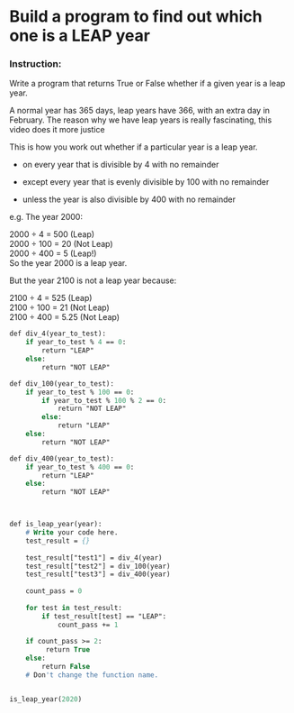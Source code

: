 # Build a program to find out which one is a LEAP year

### Instruction:
Write a program that returns True or False whether if a given year is a leap year.

A normal year has 365 days, leap years have 366, with an extra day in February. The reason why we have leap years is really fascinating, this video does it more justice



This is how you work out whether if a particular year is a leap year. 

- on every year that is divisible by 4 with no remainder

- except every year that is evenly divisible by 100 with no remainder 

- unless the year is also divisible by 400 with no remainder   



e.g. The year 2000: 

2000 ÷ 4 = 500 (Leap)  
2000 ÷ 100 = 20 (Not Leap)  
2000 ÷ 400 = 5 (Leap!)  
So the year 2000 is a leap year. 



But the year 2100 is not a leap year because: 

2100 ÷ 4 = 525 (Leap)  
2100 ÷ 100 = 21 (Not Leap)  
2100 ÷ 400 = 5.25 (Not Leap)  
```p
def div_4(year_to_test):
    if year_to_test % 4 == 0:
        return "LEAP"
    else:
        return "NOT LEAP"

def div_100(year_to_test):
    if year_to_test % 100 == 0:
        if year_to_test % 100 % 2 == 0:
            return "NOT LEAP"
        else:
            return "LEAP"
    else:
        return "NOT LEAP"

def div_400(year_to_test):
    if year_to_test % 400 == 0:
        return "LEAP"
    else:
        return "NOT LEAP"



def is_leap_year(year):
    # Write your code here.
    test_result = {}
    
    test_result["test1"] = div_4(year)
    test_result["test2"] = div_100(year)
    test_result["test3"] = div_400(year)
    
    count_pass = 0
    
    for test in test_result:
        if test_result[test] == "LEAP":
            count_pass += 1
     
    if count_pass >= 2:
         return True
    else:
        return False
    # Don't change the function name.


is_leap_year(2020)
```
